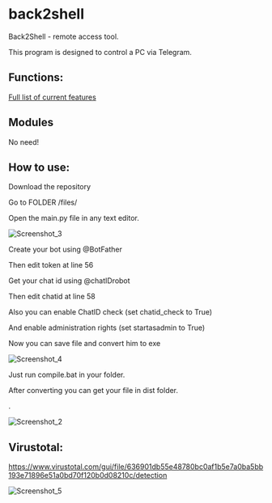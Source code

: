 # back2shell
Back2Shell - remote access tool.

This program is designed to control a PC via Telegram. 

## Functions:
[Full list of current features](https://github.com/Maxdsdsdsd/back2shell/blob/main/functions.md)

## Modules

No need!

## How to use:

Download the repository

Go to FOLDER /files/

Open the main.py file in any text editor.


![Screenshot_3](https://user-images.githubusercontent.com/33353036/163717385-9cff617a-c62e-49b9-a47e-c69d8840f5b1.png)

Create your bot using @BotFather

Then edit token at line 56

Get your chat id using @chatIDrobot

Then edit chatid at line 58

Also you can enable ChatID check (set chatid_check to True)

And enable administration rights (set startasadmin to True)

Now you can save file and convert him to exe

![Screenshot_4](https://user-images.githubusercontent.com/33353036/163717592-90ae5f17-9762-48ae-bcbe-314db86080fc.png)

Just run compile.bat in your folder.

After converting you can get your file in dist folder.

.

![Screenshot_2](https://user-images.githubusercontent.com/33353036/163717213-955495d9-18ee-43be-ae45-c689bf0345f9.png)

## Virustotal:

https://www.virustotal.com/gui/file/636901db55e48780bc0af1b5e7a0ba5bb193e71896e51a0bd70f120b0d08210c/detection

![Screenshot_5](https://user-images.githubusercontent.com/33353036/163717657-deb0de68-44a1-442a-a38f-a0e4f09a6677.png)
